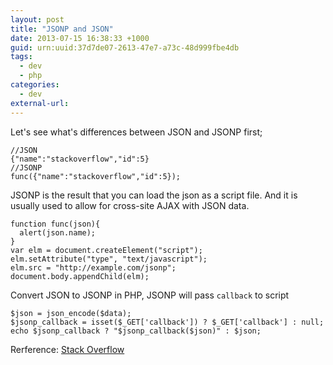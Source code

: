 ```yaml
--- 
layout: post
title: "JSONP and JSON"
date: 2013-07-15 16:38:33 +1000
guid: urn:uuid:37d7de07-2613-47e7-a73c-48d999fbe4db
tags:
  - dev
  - php
categories:
  - dev
external-url: 
---
```


[1]: http://stackoverflow.com/questions/2887209/what-are-the-differences-between-json-and-jsonp
[2]: https://gist.github.com/cowboy/1200708

Let's see what's differences between JSON and JSONP first;

	//JSON
	{"name":"stackoverflow","id":5}
	//JSONP
	func({"name":"stackoverflow","id":5});
	
JSONP is the result that you can load the json as a script file. And it is usually used to allow for cross-site AJAX with JSON data.

	function func(json){
	  alert(json.name);
	}
	var elm = document.createElement("script");
	elm.setAttribute("type", "text/javascript");
	elm.src = "http://example.com/jsonp";
	document.body.appendChild(elm);
	
Convert JSON to JSONP in PHP, JSONP will pass `callback` to script

	$json = json_encode($data);
	$jsonp_callback = isset($_GET['callback']) ? $_GET['callback'] : null;
	echo $jsonp_callback ? "$jsonp_callback($json)" : $json;
	

Rerference: [Stack Overflow][1]